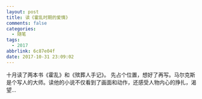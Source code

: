 ```yaml
---
layout: post
title: 读《霍乱时期的爱情》
comments: false
categories:
  - 随笔
tags:
  - 2017
abbrlink: 6c87e04f
date: 2017-10-31 23:09:02
---
```


  十月读了两本书《霍乱》和《殡葬人手记》。
  先占个位置，想好了再写。马尔克斯是个写人的大师。读他的小说不仅看到了画面和动作，还感受人物内心的挣扎，渴望...
